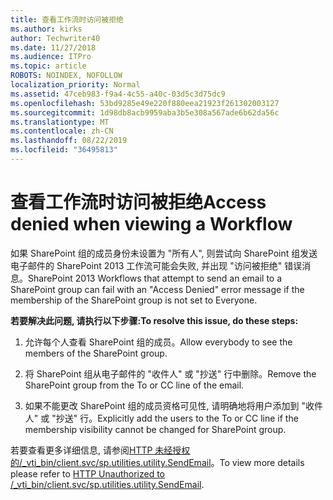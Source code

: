 ```yaml
---
title: 查看工作流时访问被拒绝
ms.author: kirks
author: Techwriter40
ms.date: 11/27/2018
ms.audience: ITPro
ms.topic: article
ROBOTS: NOINDEX, NOFOLLOW
localization_priority: Normal
ms.assetid: 47ceb983-f9a4-4c55-a40c-03d5c3d75dc9
ms.openlocfilehash: 53bd9285e49e220f880eea21923f261302003127
ms.sourcegitcommit: 1d98db8acb9959aba3b5e308a567ade6b62da56c
ms.translationtype: MT
ms.contentlocale: zh-CN
ms.lasthandoff: 08/22/2019
ms.locfileid: "36495813"
---
```

# <a name="access-denied-when-viewing-a-workflow"></a><span data-ttu-id="2d598-102">查看工作流时访问被拒绝</span><span class="sxs-lookup"><span data-stu-id="2d598-102">Access denied when viewing a Workflow</span></span>

<span data-ttu-id="2d598-103">如果 SharePoint 组的成员身份未设置为 "所有人", 则尝试向 SharePoint 组发送电子邮件的 SharePoint 2013 工作流可能会失败, 并出现 "访问被拒绝" 错误消息。</span><span class="sxs-lookup"><span data-stu-id="2d598-103">SharePoint 2013 Workflows that attempt to send an email to a SharePoint group can fail with an "Access Denied" error message if the membership of the SharePoint group is not set to Everyone.</span></span>
  
 <span data-ttu-id="2d598-104">**若要解决此问题, 请执行以下步骤:**</span><span class="sxs-lookup"><span data-stu-id="2d598-104">**To resolve this issue, do these steps:**</span></span>
  
 1. <span data-ttu-id="2d598-105">允许每个人查看 SharePoint 组的成员。</span><span class="sxs-lookup"><span data-stu-id="2d598-105">Allow everybody to see the members of the SharePoint group.</span></span>
  
 2. <span data-ttu-id="2d598-106">将 SharePoint 组从电子邮件的 "收件人" 或 "抄送" 行中删除。</span><span class="sxs-lookup"><span data-stu-id="2d598-106">Remove the SharePoint group from the To or CC line of the email.</span></span>
  
 3. <span data-ttu-id="2d598-107">如果不能更改 SharePoint 组的成员资格可见性, 请明确地将用户添加到 "收件人" 或 "抄送" 行。</span><span class="sxs-lookup"><span data-stu-id="2d598-107">Explicitly add the users to the To or CC line if the membership visibility cannot be changed for SharePoint group.</span></span>
  
<span data-ttu-id="2d598-108">若要查看更多详细信息, 请参阅[HTTP 未经授权的/_vti_bin/client.svc/sp.utilities.utility.SendEmail](https://go.microsoft.com/fwlink/?linkid=2044694&amp;clcid=0x409)。</span><span class="sxs-lookup"><span data-stu-id="2d598-108">To view more details please refer to [HTTP Unauthorized to /_vti_bin/client.svc/sp.utilities.utility.SendEmail](https://go.microsoft.com/fwlink/?linkid=2044694&amp;clcid=0x409).</span></span>
  